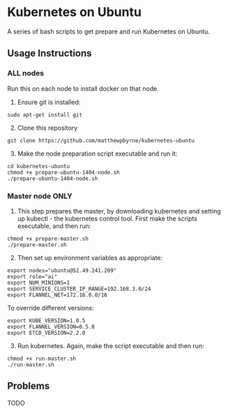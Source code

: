 # Kubernetes on Ubuntu

A series of bash scripts to get prepare and run Kubernetes on Ubuntu.

## Usage Instructions

### ALL nodes

Run this on each node to install docker on that node.

1. Ensure git is installed:
```
sudo apt-get install git
```

2. Clone this repository
```
git clone https://github.com/matthewpbyrne/kubernetes-ubuntu
```

3.  Make the node preparation script executable and run it:
```
cd kubernetes-ubuntu
chmod +x prepare-ubuntu-1404-node.sh
./prepare-ubuntu-1404-node.sh
```

### Master node ONLY

1. This step prepares the master, by downloading kubernetes and setting up kubectl - the kubernetes control tool. First make the scripts executable, and then run:
```
chmod +x prepare-master.sh
./prepare-master.sh
```

2. Then set up environment variables as appropriate:

```
export nodes="ubuntu@52.49.241.209"
export role="ai"
export NUM_MINIONS=1
export SERVICE_CLUSTER_IP_RANGE=192.168.3.0/24
export FLANNEL_NET=172.16.0.0/16
```
To override different versions:
```
export KUBE_VERSION=1.0.5
export FLANNEL_VERSION=0.5.0
export ETCD_VERSION=2.2.0
```

3. Run kubernetes. Again, make the script executable and then run:
```
chmod +x run-master.sh
./run-master.sh
```

## Problems
TODO
